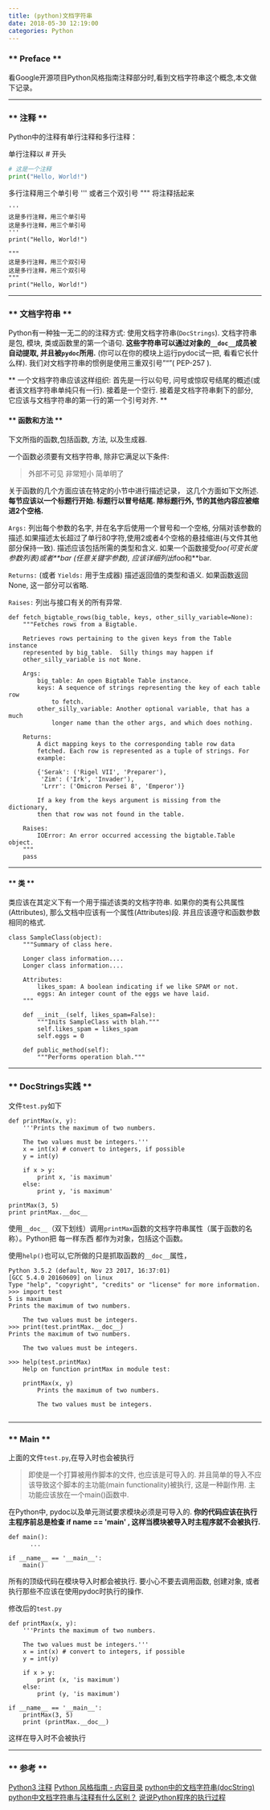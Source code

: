 ```yaml
---
title: (python)文档字符串
date: 2018-05-30 12:19:00
categories: Python
---
```

### ** Preface **

看Google开源项目Python风格指南注释部分时,看到文档字符串这个概念,本文做下记录。

*********************

### ** 注释 **

Python中的注释有单行注释和多行注释：

单行注释以 # 开头

```Python
# 这是一个注释
print("Hello, World!") 
```

多行注释用三个单引号 ''' 或者三个双引号 """ 将注释括起来

```
'''
这是多行注释，用三个单引号
这是多行注释，用三个单引号 
'''
print("Hello, World!") 

"""
这是多行注释，用三个双引号
这是多行注释，用三个双引号 
"""
print("Hello, World!") 
```
*******************

### ** 文档字符串 **

Python有一种独一无二的的注释方式: 使用文档字符串(`DocStrings`). 文档字符串是包, 模块, 类或函数里的第一个语句. <span class="under0">**这些字符串可以通过对象的`__doc__`成员被自动提取, 并且被`pydoc`所用.**</span> (你可以在你的模块上运行pydoc试一把, 看看它长什么样). 我们对文档字符串的惯例是使用三重双引号”“”( PEP-257 ). 

<span class="under0">** 一个文档字符串应该这样组织: 首先是一行以句号, 问号或惊叹号结尾的概述(或者该文档字符串单纯只有一行). 接着是一个空行. 接着是文档字符串剩下的部分, 它应该与文档字符串的第一行的第一个引号对齐. **</span>

#### ** 函数和方法 **

下文所指的函数,包括函数, 方法, 以及生成器.

一个函数必须要有文档字符串, 除非它满足以下条件:
>外部不可见
 非常短小
 简单明了

关于函数的几个方面应该在特定的小节中进行描述记录， 这几个方面如下文所述. <span class="under0">**每节应该以一个标题行开始. 标题行以冒号结尾. 除标题行外, 节的其他内容应被缩进2个空格.**</span>

`Args:`
列出每个参数的名字, 并在名字后使用一个冒号和一个空格, 分隔对该参数的描述.如果描述太长超过了单行80字符,使用2或者4个空格的悬挂缩进(与文件其他部分保持一致). 描述应该包括所需的类型和含义. 如果一个函数接受*foo(可变长度参数列表)或者**bar (任意关键字参数), 应该详细列出*foo和**bar.

`Returns:` (或者 `Yields:` 用于生成器)
描述返回值的类型和语义. 如果函数返回None, 这一部分可以省略.

`Raises:`
列出与接口有关的所有异常.


```regexp
def fetch_bigtable_rows(big_table, keys, other_silly_variable=None):
    """Fetches rows from a Bigtable.

    Retrieves rows pertaining to the given keys from the Table instance
    represented by big_table.  Silly things may happen if
    other_silly_variable is not None.

    Args:
        big_table: An open Bigtable Table instance.
        keys: A sequence of strings representing the key of each table row
            to fetch.
        other_silly_variable: Another optional variable, that has a much
            longer name than the other args, and which does nothing.

    Returns:
        A dict mapping keys to the corresponding table row data
        fetched. Each row is represented as a tuple of strings. For
        example:

        {'Serak': ('Rigel VII', 'Preparer'),
         'Zim': ('Irk', 'Invader'),
         'Lrrr': ('Omicron Persei 8', 'Emperor')}

        If a key from the keys argument is missing from the dictionary,
        then that row was not found in the table.

    Raises:
        IOError: An error occurred accessing the bigtable.Table object.
    """
    pass
```
********************
#### ** 类 **

类应该在其定义下有一个用于描述该类的文档字符串. 如果你的类有公共属性(Attributes), 那么文档中应该有一个属性(Attributes)段. 并且应该遵守和函数参数相同的格式.

```regexp
class SampleClass(object):
    """Summary of class here.

    Longer class information....
    Longer class information....

    Attributes:
        likes_spam: A boolean indicating if we like SPAM or not.
        eggs: An integer count of the eggs we have laid.
    """

    def __init__(self, likes_spam=False):
        """Inits SampleClass with blah."""
        self.likes_spam = likes_spam
        self.eggs = 0

    def public_method(self):
        """Performs operation blah."""
```
*******************

### ** DocStrings实践 **

文件`test.py`如下

```
def printMax(x, y):
    '''Prints the maximum of two numbers.

    The two values must be integers.'''
    x = int(x) # convert to integers, if possible
    y = int(y)

    if x > y:
        print x, 'is maximum'
    else:
        print y, 'is maximum'

printMax(3, 5)
print printMax.__doc__ 
```

使用`__doc__`（双下划线）调用`printMax`函数的文档字符串属性（属于函数的名称）。Python把 每一样东西 都作为对象，包括这个函数。

使用`help()`也可以,它所做的只是抓取函数的`__doc__`属性，

```
Python 3.5.2 (default, Nov 23 2017, 16:37:01) 
[GCC 5.4.0 20160609] on linux
Type "help", "copyright", "credits" or "license" for more information.
>>> import test
5 is maximum
Prints the maximum of two numbers.

    The two values must be integers.
>>> print(test.printMax.__doc__)
Prints the maximum of two numbers.

    The two values must be integers.
    
>>> help(test.printMax)    
    Help on function printMax in module test:
    
    printMax(x, y)
        Prints the maximum of two numbers.
        
        The two values must be integers.


```


*******************

###  ** Main **

上面的文件`test.py`,在导入时也会被执行

> 即使是一个打算被用作脚本的文件, 也应该是可导入的. 并且简单的导入不应该导致这个脚本的主功能(main functionality)被执行, 这是一种副作用. 主功能应该放在一个main()函数中.

在Python中, pydoc以及单元测试要求模块必须是可导入的. **<span class="under0">你的代码应该在执行主程序前总是检查 if __name__ == '__main__' , 这样当模块被导入时主程序就不会被执行.</span>**
 
```regexp
def main():
      ...

if __name__ == '__main__':
    main()
```

所有的顶级代码在模块导入时都会被执行. 要小心不要去调用函数, 创建对象, 或者执行那些不应该在使用pydoc时执行的操作.

修改后的`test.py`

```regexp
def printMax(x, y):
    '''Prints the maximum of two numbers.

    The two values must be integers.'''
    x = int(x) # convert to integers, if possible
    y = int(y)

    if x > y:
        print (x, 'is maximum')
    else:
        print (y, 'is maximum')

if __name__ == '__main__':
	printMax(3, 5)
	print (printMax.__doc__) 
```

这样在导入时不会被执行

*******************

### ** 参考 **

[Python3 注释](http://www.runoob.com/python3/python3-comment.html)
[Python 风格指南 - 内容目录](http://zh-google-styleguide.readthedocs.io/en/latest/google-python-styleguide/contents/)
[python中的文档字符串(docString)](http://www.cnblogs.com/jlsme/articles/1394003.html)
[python中文档字符串与注释有什么区别？](https://www.zhihu.com/question/263349308/answer/270927715)
[说说Python程序的执行过程](https://www.cnblogs.com/kym/archive/2012/05/14/2498728.html)